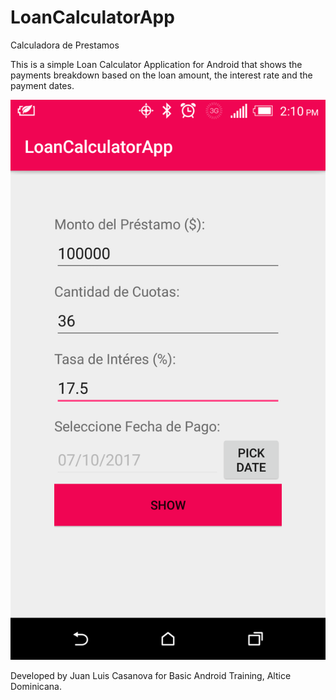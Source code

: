 # LoanCalculatorApp
Calculadora de Prestamos

This is a simple Loan Calculator Application for Android that shows the payments breakdown based on the loan amount, the interest rate and the payment dates.

![Alt text](https://github.com/juanluiscr27/LoanCalculatorApp/blob/master/screenshots/MainActivity.png)

Developed by Juan Luis Casanova for Basic Android Training, Altice Dominicana.
